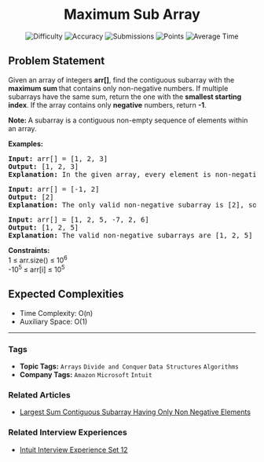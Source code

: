 <h1 align="center">Maximum Sub Array</h1>

<p align="center">
  <img alt="Difficulty" title="Difficulty" src="https://custom-icon-badges.demolab.com/badge/Difficulty: Medium-1F222E?style=for-the-badge&logoColor=white&logo=fire"/>
  <img alt="Accuracy" title="Accuracy" src="https://custom-icon-badges.demolab.com/badge/Accuracy: 15.84%25-1F222E?style=for-the-badge&logoColor=white&logo=target"/>
  <img alt="Submissions" title="Submissions" src="https://custom-icon-badges.demolab.com/badge/Submissions: 113K+-1F222E?style=for-the-badge&logoColor=white&logo=repo"/>
  <img alt="Points" title="Points" src="https://custom-icon-badges.demolab.com/badge/Points: 4-1F222E?style=for-the-badge&logoColor=white&logo=award"/>
  <img alt="Average Time" title="Average Time" src="https://custom-icon-badges.demolab.com/badge/Average%20Time: N/A-1F222E?style=for-the-badge&logoColor=white&logo=clock"/>
</p>

## Problem Statement

Given an array of integers <b>arr[]</b>, find the contiguous subarray with the <b>maximum sum </b>that contains only non-negative numbers. If multiple subarrays have the same sum, return the one with the <b>smallest starting index</b>. If the array contains only <b>negative</b> numbers, return <b>-1</b>.

<b>Note: </b>A subarray is a contiguous non-empty sequence of elements within an array.

<b>Examples:</b>

<pre><b>Input: </b>arr[] = [1, 2, 3]
<b>Output:</b> [1, 2, 3]
<b>Explanation:</b> In the given array, every element is non-negative, so the entire array [1, 2, 3] is the valid subarray with the maximum sum.
</pre>

<pre><b>Input: </b>arr[] = [-1, 2]
<b>Output:</b> [2]
<b>Explanation:</b> The only valid non-negative subarray is [2], so the output is [2].<br></pre>

<pre><b>Input: </b>arr[] = [1, 2, 5, -7, 2, 6]
<b>Output:</b> [1, 2, 5]
<b>Explanation:</b> The valid non-negative subarrays are [1, 2, 5] and [2, 6]. Both have the same sum of 8, but [1, 2, 5] starts earlier, so it is the preferred subarray.</pre>

<b>Constraints:</b><br>1 ≤ arr.size() ≤ 10<sup>6</sup><br>-10<sup>5 </sup>≤ arr[i] ≤ 10<sup>5</sup>

## Expected Complexities
- Time Complexity: O(n)
- Auxiliary Space: O(1)

<hr>

### Tags
- **Topic Tags:** `Arrays` `Divide and Conquer` `Data Structures` `Algorithms`
- **Company Tags:** `Amazon` `Microsoft` `Intuit`

### Related Articles
- [Largest Sum Contiguous Subarray Having Only Non Negative Elements](https://www.geeksforgeeks.org/largest-sum-contiguous-subarray-having-only-non-negative-elements/)

### Related Interview Experiences
- [Intuit Interview Experience Set 12](https://www.geeksforgeeks.org/intuit-interview-experience-set-12/)
